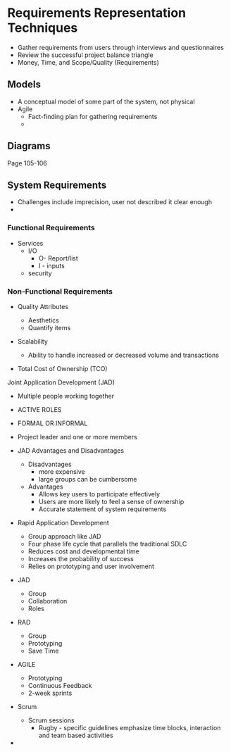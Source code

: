 # Requirements Representation Techniques
- Gather requirements from users through interviews and questionnaires 
- Review the successful project balance triangle
- Money, Time, and Scope/Quality (Requirements)

## Models
- A conceptual model of some part of the system, not physical 
- Agile
	- Fact-finding plan for gathering requirements
	- 


## Diagrams 

Page 105-106
## System Requirements

- Challenges include imprecision, user not described it clear enough
- 

### Functional Requirements
- Services
	- I/O
		- O- Report/list
		- I - inputs
	- security
### Non-Functional Requirements
- Quality Attributes
	- Aesthetics
	- Quantify items 

- Scalability 
	- Ability to handle increased or decreased volume and transactions

- Total Cost of Ownership (TCO)


Joint Application Development (JAD)
- Multiple people working together
- ACTIVE ROLES
- FORMAL OR INFORMAL
- Project leader and one or more members


- JAD Advantages and Disadvantages
	- Disadvantages
		- more expensive
		- large groups can be cumbersome
	- Advantages
		- Allows key users to participate effectively
		- Users are more likely to feel a sense of ownership
		- Accurate statement of system requirements

- Rapid Application Development
	- Group approach like JAD
	- Four phase life cycle that parallels the traditional SDLC
	- Reduces cost and developmental time
	- Increases the probability of success
	- Relies on prototyping and user involvement

- JAD 
	- Group
	- Collaboration
	- Roles

- RAD
	- Group
	- Prototyping
	- Save Time 

- AGILE
	- Prototyping 
	- Continuous Feedback
	- 2-week sprints

- Scrum
	- Scrum sessions
		- Rugby - specific guidelines emphasize time blocks, interaction and team based activities 

- 

